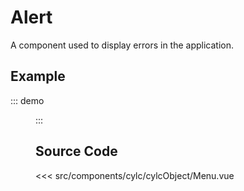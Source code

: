 # Alert

A component used to display errors in the application.

## Example

::: demo
<menu />
:::

## Source Code

<SourceCode>
<<< src/components/cylc/cylcObject/Menu.vue
</SourceCode>
